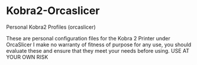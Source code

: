 # Kobra2-Orcaslicer
Personal Kobra2 Profiles (orcaslicer)

These are personal configuration files for the Kobra 2 Printer under OrcaSlicer
I make no warranty of fitness of purpose for any use, you should evaluate these and ensure that they meet your needs before using. USE AT YOUR OWN RISK
